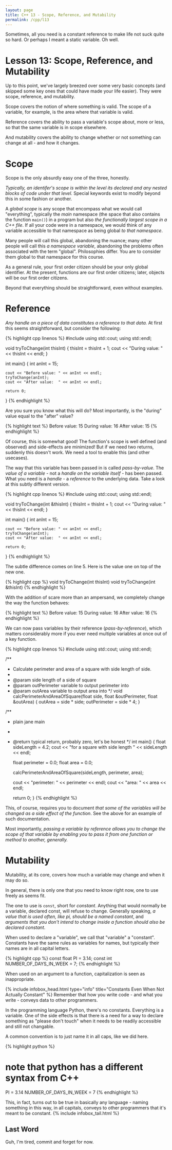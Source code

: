 ```yaml
---
layout: page
title: C++ 13 - Scope, Reference, and Mutability
permalink: /cpp/l13
---
```


Sometimes, all you need is a constant reference to make life not suck quite so hard. Or perhaps I meant a static variable. Oh well.

<a name="l13-srm"></a>Lesson 13: Scope, Reference, and Mutability
======================================================
Up to this point, we've largely breezed over some very basic concepts (and skipped some key ones that could have made your life easier). They were scope, reference, and mutability.

Scope covers the notion of where something is valid. The scope of a variable, for example, is the area where that variable is valid.

Reference covers the ability to pass a variable's scope about, more or less, so that the same variable is in scope elsewhere.

And mutability covers the ability to change whether or not something can change at all - and how it changes.

<a name="l13-scope"></a>Scope
=============================
Scope is the only absurdly easy one of the three, honestly.

*Typically, an identifer's scope is within the level its declared and any nested blocks of code under that level.* Special keywords exist to modify beyond this in some fashion or another.

A *global scope* is any scope that encompass what we would call "everything", typically the *main* namespace (the space that also contains the function `main()`) in a program but also *the functionally largest scope in a C++ file*. If all your code were in a namespace, we would think of any variable accessible to that namespace as being global *to that namespace*. 

Many people will call this global, abandoning the nuance; many other people will call this *a namespace variable*, abandoning the problems often associated with the term "global". Philosophies differ. You are to consider them global to that namespace for this course.

As a general rule, your first order citizen should be your only global identifier. At the present, functions are our first order citizens; later, objects will be our first order citizens.

Beyond that everything should be straightforward, even without examples.

<a name="l13-reference"></a>Reference
=====================================
*Any handle on a piece of data constitutes a reference to that data.* At first this seems straightforward, but consider the following:

{% highlight cpp linenos %}
#include <iostream>
using std::cout;
using std::endl;

void tryToChange(int thisInt)
{
    thisInt = thisInt + 1;
    cout << "During value: " << thisInt << endl;
}

int main()
{
    int anInt = 15;

    cout << "Before value: " << anInt << endl;
    tryToChange(anInt);
    cout << "After value:  " << anInt << endl;

    return 0;
}
{% endhighlight %}

Are you sure you know what this will do? Most importantly, is the "during" value equal to the "after" value?

{% highlight text %}
Before value: 15
During value: 16
After value:  15
{% endhighlight %}

Of course, this is somewhat good! The function's scope is well defined (and observed) and side-effects are minimized! But if we need two returns, suddenly this doesn't work. We need a tool to enable this (and other usecases).

The way that this variable has been passed in is called *pass-by-value*. The *value of a variable* - not a *handle on the variable itself* - has been passed. What you need is a *handle* - a *reference* to the underlying data. Take a look at this subtly different version.

{% highlight cpp linenos %}
#include <iostream>
using std::cout;
using std::endl;

void tryToChange(int &thisInt)
{
    thisInt = thisInt + 1;
    cout << "During value: " << thisInt << endl;
}

int main()
{
    int anInt = 15;

    cout << "Before value: " << anInt << endl;
    tryToChange(anInt);
    cout << "After value:  " << anInt << endl;

    return 0;
}
{% endhighlight %}

The subtle difference comes on line 5. Here is the value one on top of the new one.

{% highlight cpp %}
void tryToChange(int thisInt)
void tryToChange(int &thisInt)
{% endhighlight %}

With the addition of scare more than an ampersand, we completely change the way the function behaves:

{% highlight text %}
Before value: 15
During value: 16
After value:  16
{% endhighlight %}

We can now pass variables by their reference (*pass-by-reference*), which matters considerably more if you ever need multiple variables at once out of a key function.

{% highlight cpp linenos %}
#include <iostream>
using std::cout;
using std::endl;

/**
 * Calculate perimeter and area of a square with side length of side.
 *
 * @param side         length of a side of square
 * @param outPerimeter variable to output perimeter into
 * @param outArea      variable to output area into
 */
void calcPerimeterAndAreaOfSquare(float side, float &outPerimeter, float &outArea)
{
    outArea      = side * side;
    outPerimeter = side * 4;
}

/**
 * plain jane main
 *
 * @return typical return, probably zero, let's be honest
 */
int main()
{
    float sideLength = 4.2;
    cout << "for a square with side length " << sideLength << endl;
    
    float perimeter = 0.0;
    float area      = 0.0;

    calcPerimeterAndAreaOfSquare(sideLength, perimeter, area);

    cout << "perimeter: " << perimeter << endl;
    cout << "area: " << area << endl;

    return 0;
}
{% endhighlight %}

This, of course, requires you to document *that some of the variables will be changed as a side effect of the function*. See the above for an example of such documentation.

Most importantly, *passing a variable by reference allows you to change the scope of that variable by enabling you to pass it from one function or method to another, generally.*

<a name="l13-mutability"></a>Mutability
=======================================
Mutability, at its core, covers how much a variable may change and when it may do so.

In general, there is only one that you need to know right now, one to use freely as seems fit.

The one to use is `const`, short for *constant*. Anything that would normally be a variable, declared const, will refuse to change. Generally speaking, *a value that is used often, like pi, should be a named constant*, and *arguments that you don't intend to change inside a function should also be declared constant*.

When used to declare a "variable", we call that "variable" a "constant". Constants have the same rules as variables for names, but typically their names are in all capital letters.

{% highlight cpp %}
const float PI = 3.14;
const int NUMBER_OF_DAYS_IN_WEEK = 7;
{% endhighlight %}

When used on an argument to a function, capitalization is seen as inappropriate.

{% include infobox_head.html type="info" title="Constants Even When Not Actually Constant" %}
Remember that how you write code - and what you write - conveys data to other programmers.

In the programming language Python, there's no constants. Everything is a variable. One of the side effects is that there is a need for a way to declare something as "please don't touch" when it needs to be readily accessible and still not changable.

A common convention is to just name it in all caps, like we did here.

{% highlight python %}
# note that python has a different syntax from C++
PI = 3.14
NUMBER_OF_DAYS_IN_WEEK = 7
{% endhighlight %}

This, in fact, turns out to be true in basically any language - naming something in this way, in all capitals, conveys to other programmers that it's meant to be constant.
{% include infobox_tail.html %}

<a name="13-end"></a>Last Word
------------------------------
Guh, I'm tired, commit and forget for now.